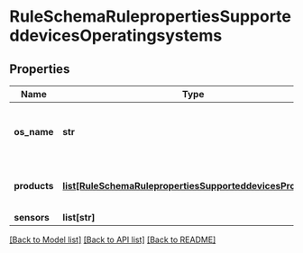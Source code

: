 # RuleSchemaRulepropertiesSupporteddevicesOperatingsystems

## Properties
Name | Type | Description | Notes
------------ | ------------- | ------------- | -------------
**os_name** | **str** | Operating system for the supported devices | 
**products** | [**list[RuleSchemaRulepropertiesSupporteddevicesProducts]**](RuleSchemaRulepropertiesSupporteddevicesProducts.md) | Product information of the device | [optional] 
**sensors** | **list[str]** |  | [optional] 

[[Back to Model list]](../README.md#documentation-for-models) [[Back to API list]](../README.md#documentation-for-api-endpoints) [[Back to README]](../README.md)


